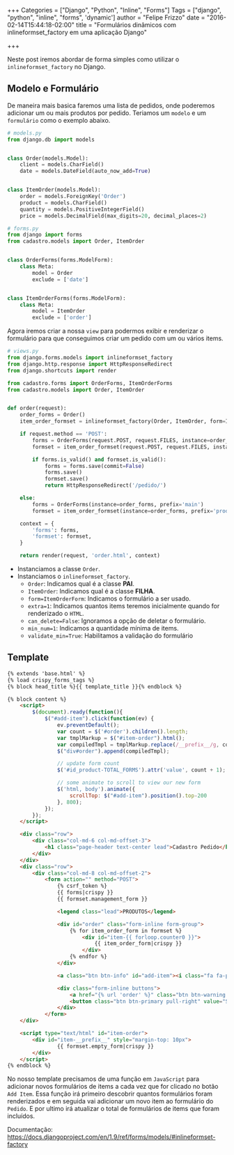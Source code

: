 +++
Categories = ["Django", "Python", "Inline", "Forms"]
Tags = ["django", "python", "inline", "forms", 'dynamic']
author = "Felipe Frizzo"
date = "2016-02-14T15:44:18-02:00"
title = "Formulários dinâmicos com inlineformset_factory em uma aplicação Django"

+++

Neste post iremos abordar de forma simples como utilizar o `inlineformset_factory` no Django.

## Modelo e Formulário

De maneira mais basica faremos uma lista de pedidos, onde poderemos adicionar um ou mais produtos por pedido. Teriamos um `modelo` e um `formulário` como o exemplo abaixo.

```python
# models.py
from django.db import models


class Order(models.Model):
    client = models.CharField()
    date = models.DateField(auto_now_add=True)


class ItemOrder(models.Model):
    order = models.ForeignKey('Order')
    product = models.CharField()
    quantity = models.PositiveIntegerField()
    price = models.DecimalField(max_digits=20, decimal_places=2)
```

```python
# forms.py
from django import forms
from cadastro.models import Order, ItemOrder


class OrderForms(forms.ModelForm):
    class Meta:
        model = Order
        exclude = ['date']


class ItemOrderForms(forms.ModelForm):
    class Meta:
        model = ItemOrder
        exclude = ['order']
```

Agora iremos criar a nossa `view` para podermos exibir e renderizar o formulário para que conseguimos criar um pedido com um ou vários items.

```python
# views.py
from django.forms.models import inlineformset_factory
from django.http.response import HttpResponseRedirect
from django.shortcuts import render

from cadastro.forms import OrderForms, ItemOrderForms
from cadastro.models import Order, ItemOrder


def order(request):
    order_forms = Order()
    item_order_formset = inlineformset_factory(Order, ItemOrder, form=ItemOrderForms, extra=1, can_delete=False, min_num=1, validate_min=True)

    if request.method == 'POST':
        forms = OrderForms(request.POST, request.FILES, instance=order_forms, prefix='main')
        formset = item_order_formset(request.POST, request.FILES, instance=order_forms, prefix='product')

        if forms.is_valid() and formset.is_valid():
            forms = forms.save(commit=False)
            forms.save()
            formset.save()
            return HttpResponseRedirect('/pedido/')

    else:
        forms = OrderForms(instance=order_forms, prefix='main')
        formset = item_order_formset(instance=order_forms, prefix='product')

    context = {
        'forms': forms,
        'formset': formset,
    }

    return render(request, 'order.html', context)
```

* Instanciamos a classe `Order`.
* Instanciamos o `inlineformset_factory`.
  * `Order`: Indicamos qual é a classe **PAI**.
  * `ItemOrder`: Indicamos qual é a classe **FILHA**.
  * `form=ItemOrderForm`: Indicamos o formulário a ser usado.
  * `extra=1`: Indicamos quantos items teremos inicialmente quando for renderizado o `HTML`.
  * `can_delete=False`: Ignoramos a opção de deletar o formulário.
  * `min_num=1`: Indicamos a quantidade mínima de items.
  * `validate_min=True`: Habilitamos a validação do formulário

## Template

```html
{% extends 'base.html' %}
{% load crispy_forms_tags %}
{% block head_title %}{{ template_title }}{% endblock %}

{% block content %}
    <script>
        $(document).ready(function(){
            $("#add-item").click(function(ev) {
                ev.preventDefault();
                var count = $('#order').children().length;
                var tmplMarkup = $("#item-order").html();
                var compiledTmpl = tmplMarkup.replace(/__prefix__/g, count);
                $("div#order").append(compiledTmpl);

                // update form count
                $('#id_product-TOTAL_FORMS').attr('value', count + 1);

                // some animate to scroll to view our new form
                $('html, body').animate({
                    scrollTop: $("#add-item").position().top-200
                }, 800);
            });
        });
    </script>

    <div class="row">
        <div class="col-md-6 col-md-offset-3">
            <h1 class="page-header text-center lead">Cadastro Pedido</h1>
        </div>
    </div>
    <div class="row">
        <div class="col-md-8 col-md-offset-2">
            <form action="" method="POST">
                {% csrf_token %}
                {{ forms|crispy }}
                {{ formset.management_form }}

                <legend class="lead">PRODUTOS</legend>

                <div id="order" class="form-inline form-group">
                    {% for item_order_form in formset %}
                        <div id="item-{{ forloop.counter0 }}">
                            {{ item_order_form|crispy }}
                        </div>
                    {% endfor %}
                </div>

                <a class="btn btn-info" id="add-item"><i class="fa fa-plus"></i> Add Item</a>

                <div class="form-inline buttons">
                    <a href="{% url 'order' %}" class="btn btn-warning pull-right"><i class="fa fa-times"></i> Cancelar</a>
                    <button class="btn btn-primary pull-right" value="Save"><i class="fa fa-floppy-o"></i> Salvar</button>
                </div>
            </form>
    </div>    

    <script type="text/html" id="item-order">
        <div id="item-__prefix__" style="margin-top: 10px">
                {{ formset.empty_form|crispy }}
        </div>
    </script>
{% endblock %}
```

No nosso template precisamos de uma função em `JavaScript` para adicionar novos formulários de items a cada vez que for clicado no botão `Add Item`. Essa função irá primeiro descobrir quantos formulários foram renderizados e em seguida vai adicionar um novo item ao formulário do `Pedido`. E por ultimo irá atualizar o total de formulários de items que foram incluídos.

Documentação:  
<https://docs.djangoproject.com/en/1.9/ref/forms/models/#inlineformset-factory>
